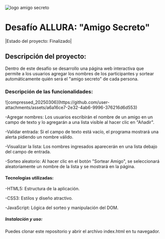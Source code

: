 ![logo amigo secreto](https://github.com/user-attachments/assets/a3852d66-9b5f-4c06-9d6e-324dfe68f69d)
<h1> Desafío ALLURA: "Amigo Secreto"</h1>

|Estado del proyecto: Finalizado|

<h2>Descripción del proyecto:</h2> Dentro de este desafío se desarrollo una página web interactiva que permite a los usuarios  agregar los nombres de los participantes y sortear automáticamente quién será el "amigo secreto" de cada persona.

<h3> Descripción de las funcionalidades:</h3> 
![compressed_20250306](https://github.com/user-attachments/assets/a6a16ce7-2e32-4ab6-9996-376216d6d553)


-Agregar nombres: Los usuarios escribirán el nombre de un amigo en un campo de texto y lo agregarán a una lista visible al hacer clic en "Añadir".

-Validar entrada: Si el campo de texto está vacío, el programa mostrará una alerta pidiendo un nombre válido.

-Visualizar la lista: Los nombres ingresados aparecerán en una lista debajo del campo de entrada.

-Sorteo aleatorio: Al hacer clic en el botón "Sortear Amigo", se seleccionará aleatoriamente un nombre de la lista y se mostrará en la página.

<h4> Tecnologías utilizadas:</h4> 

-HTML5: Estructura de la aplicación.

-CSS3: Estilos y diseño atractivo.

-JavaScript: Lógica del sorteo y manipulación del DOM.

<h5> Instalación y uso:</h5> Puedes clonar este repositorio y abrir el archivo index.html en tu navegador.



